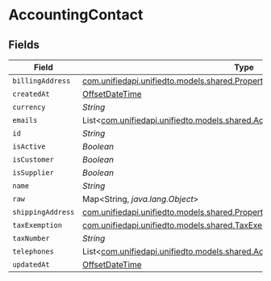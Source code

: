 # AccountingContact


## Fields

| Field                                                                                                                                              | Type                                                                                                                                               | Required                                                                                                                                           | Description                                                                                                                                        |
| -------------------------------------------------------------------------------------------------------------------------------------------------- | -------------------------------------------------------------------------------------------------------------------------------------------------- | -------------------------------------------------------------------------------------------------------------------------------------------------- | -------------------------------------------------------------------------------------------------------------------------------------------------- |
| `billingAddress`                                                                                                                                   | [com.unifiedapi.unifiedto.models.shared.PropertyAccountingContactBillingAddress](../../models/shared/PropertyAccountingContactBillingAddress.md)   | :heavy_minus_sign:                                                                                                                                 | N/A                                                                                                                                                |
| `createdAt`                                                                                                                                        | [OffsetDateTime](https://docs.oracle.com/javase/8/docs/api/java/time/OffsetDateTime.html)                                                          | :heavy_minus_sign:                                                                                                                                 | N/A                                                                                                                                                |
| `currency`                                                                                                                                         | *String*                                                                                                                                           | :heavy_minus_sign:                                                                                                                                 | N/A                                                                                                                                                |
| `emails`                                                                                                                                           | List<[com.unifiedapi.unifiedto.models.shared.AccountingEmail](../../models/shared/AccountingEmail.md)>                                             | :heavy_minus_sign:                                                                                                                                 | N/A                                                                                                                                                |
| `id`                                                                                                                                               | *String*                                                                                                                                           | :heavy_minus_sign:                                                                                                                                 | N/A                                                                                                                                                |
| `isActive`                                                                                                                                         | *Boolean*                                                                                                                                          | :heavy_minus_sign:                                                                                                                                 | N/A                                                                                                                                                |
| `isCustomer`                                                                                                                                       | *Boolean*                                                                                                                                          | :heavy_minus_sign:                                                                                                                                 | N/A                                                                                                                                                |
| `isSupplier`                                                                                                                                       | *Boolean*                                                                                                                                          | :heavy_minus_sign:                                                                                                                                 | N/A                                                                                                                                                |
| `name`                                                                                                                                             | *String*                                                                                                                                           | :heavy_minus_sign:                                                                                                                                 | N/A                                                                                                                                                |
| `raw`                                                                                                                                              | Map<String, *java.lang.Object*>                                                                                                                    | :heavy_minus_sign:                                                                                                                                 | N/A                                                                                                                                                |
| `shippingAddress`                                                                                                                                  | [com.unifiedapi.unifiedto.models.shared.PropertyAccountingContactShippingAddress](../../models/shared/PropertyAccountingContactShippingAddress.md) | :heavy_minus_sign:                                                                                                                                 | N/A                                                                                                                                                |
| `taxExemption`                                                                                                                                     | [com.unifiedapi.unifiedto.models.shared.TaxExemption](../../models/shared/TaxExemption.md)                                                         | :heavy_minus_sign:                                                                                                                                 | N/A                                                                                                                                                |
| `taxNumber`                                                                                                                                        | *String*                                                                                                                                           | :heavy_minus_sign:                                                                                                                                 | N/A                                                                                                                                                |
| `telephones`                                                                                                                                       | List<[com.unifiedapi.unifiedto.models.shared.AccountingTelephone](../../models/shared/AccountingTelephone.md)>                                     | :heavy_minus_sign:                                                                                                                                 | N/A                                                                                                                                                |
| `updatedAt`                                                                                                                                        | [OffsetDateTime](https://docs.oracle.com/javase/8/docs/api/java/time/OffsetDateTime.html)                                                          | :heavy_minus_sign:                                                                                                                                 | N/A                                                                                                                                                |